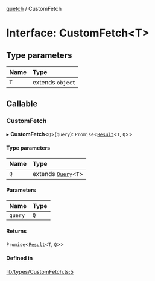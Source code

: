 [quetch](../README.md) / CustomFetch

# Interface: CustomFetch<T\>

## Type parameters

| Name | Type |
| :------ | :------ |
| `T` | extends `object` |

## Callable

### CustomFetch

▸ **CustomFetch**<`Q`\>(`query`): `Promise`<[`Result`](../README.md#result)<`T`, `Q`\>\>

#### Type parameters

| Name | Type |
| :------ | :------ |
| `Q` | extends [`Query`](../README.md#query)<`T`\> |

#### Parameters

| Name | Type |
| :------ | :------ |
| `query` | `Q` |

#### Returns

`Promise`<[`Result`](../README.md#result)<`T`, `Q`\>\>

#### Defined in

[lib/types/CustomFetch.ts:5](https://github.com/nevoland/quetch/blob/6055b33/lib/types/CustomFetch.ts#L5)
